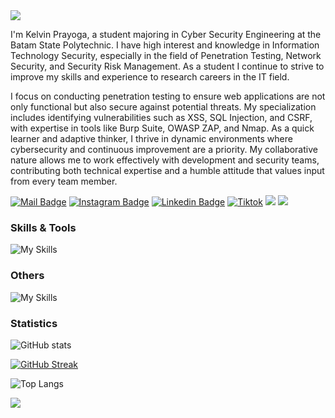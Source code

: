 <img src="https://capsule-render.vercel.app/api?type=waving&color=0:3a8296,100:091519&height=150&text=Hi,%20I'm%20M.Kelvin%20Prayoga&fontSize=50&fontColor=61DAFB&fontAlignY=45&animation=twinkling&desc=Penetration%20Tester%20and%20Cyber%20Security%20Enthusiast&descSize=30&descAlignY=85&section=header" />

I'm Kelvin Prayoga, a student majoring in Cyber Security Engineering at the Batam State Polytechnic. I have high interest and knowledge in Information Technology Security, especially in the field of 
Penetration Testing, Network Security, and Security Risk Management. As a student I continue to strive to improve my skills and experience to research careers in the IT field.

I focus on conducting penetration testing to ensure web applications are not only functional but also secure against potential threats. My specialization includes identifying vulnerabilities such as XSS, SQL Injection, and CSRF, with expertise in tools like Burp Suite, OWASP ZAP, and Nmap. As a quick learner and adaptive thinker, I thrive in dynamic environments where cybersecurity and continuous improvement are a priority. My collaborative nature allows me to work effectively with development and security teams, contributing both technical expertise and a humble attitude that values input from every team member.

[![Mail Badge](https://img.shields.io/badge/-kelvinprayoga46@gmail.com-dc2626?style=flat&labelColor=dc2626&logo=gmail&logoColor=white)](mailto:kelvinprayoga46@gmail.com)
[![Instagram Badge](https://img.shields.io/badge/-@pin.pryga__-c026d3?style=flat&labelColor=c026d3&logo=instagram&logoColor=white)](https://instagram.com/pin.pryga) 
[![Linkedin Badge](https://img.shields.io/badge/kelvin-prayoga-0284c7?style=flat&labelColor=0284c7&logo=linkedin&logoColor=white)](https://www.linkedin.com/in/kelvin-prayoga/) 
[![Tiktok](https://img.shields.io/badge/-Helix-171717?style=flat&labelColor=171717&logo=tiktok&logoColor=white)](https://www.tiktok.com/@itsyourtimehelix/)
[![](https://komarev.com/ghpvc/?username=kelvinprayoga46&color=blue&label=Profile%20Views)](https://github.com/satriabahari/kelvinprayoga46)
[![](https://img.shields.io/github/followers/kelvinprayoga46?label=GitHub%20Followers)](https://github.com/kelvinprayoga46)


### Skills & Tools

![My Skills](https://skillicons.dev/icons?perline=12&i=html,css,grafana,ai,js,mysql,php,postman,prometheus,py,redhat,selenium,ubuntu,androidstudio)

### Others

![My Skills](https://skillicons.dev/icons?i=github,netlify,stackoverflow)

### Statistics

![GitHub stats](https://github-readme-stats.vercel.app/api?username=kelvinprayoga46&theme=react&show_icons=true&)

[![GitHub Streak](https://github-readme-streak-stats.herokuapp.com?user=kelvinprayoga46&theme=react&card_width=470)](https://git.io/streak-stats)

![Top Langs](https://github-readme-stats.vercel.app/api/top-langs/?username=kelvinprayoga46&card_width=495&langs_count=7&layout=compact&theme=react)



<img src="https://capsule-render.vercel.app/api?type=waving&color=0:4daec8,100:091519&height=100&section=footer" />
